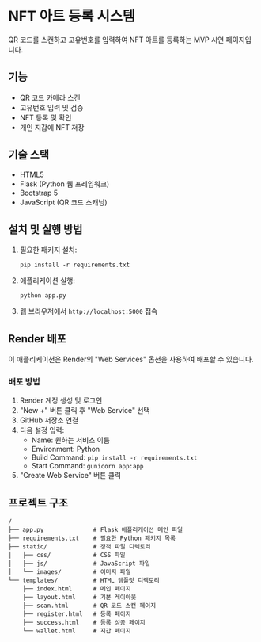 # NFT 아트 등록 시스템

QR 코드를 스캔하고 고유번호를 입력하여 NFT 아트를 등록하는 MVP 시연 페이지입니다.

## 기능

- QR 코드 카메라 스캔
- 고유번호 입력 및 검증
- NFT 등록 및 확인
- 개인 지갑에 NFT 저장

## 기술 스택

- HTML5
- Flask (Python 웹 프레임워크)
- Bootstrap 5
- JavaScript (QR 코드 스캐닝)

## 설치 및 실행 방법

1. 필요한 패키지 설치:
   ```
   pip install -r requirements.txt
   ```

2. 애플리케이션 실행:
   ```
   python app.py
   ```

3. 웹 브라우저에서 `http://localhost:5000` 접속

## Render 배포

이 애플리케이션은 Render의 "Web Services" 옵션을 사용하여 배포할 수 있습니다.

### 배포 방법

1. Render 계정 생성 및 로그인
2. "New +" 버튼 클릭 후 "Web Service" 선택
3. GitHub 저장소 연결
4. 다음 설정 입력:
   - Name: 원하는 서비스 이름
   - Environment: Python
   - Build Command: `pip install -r requirements.txt`
   - Start Command: `gunicorn app:app`
5. "Create Web Service" 버튼 클릭

## 프로젝트 구조

```
/
├── app.py              # Flask 애플리케이션 메인 파일
├── requirements.txt    # 필요한 Python 패키지 목록
├── static/             # 정적 파일 디렉토리
│   ├── css/            # CSS 파일
│   ├── js/             # JavaScript 파일
│   └── images/         # 이미지 파일
└── templates/          # HTML 템플릿 디렉토리
    ├── index.html      # 메인 페이지
    ├── layout.html     # 기본 레이아웃
    ├── scan.html       # QR 코드 스캔 페이지
    ├── register.html   # 등록 페이지
    ├── success.html    # 등록 성공 페이지
    └── wallet.html     # 지갑 페이지
```
